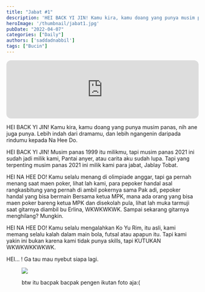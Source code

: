 ```yaml
---
title: "Jabat #1"
description: 'HEI BACK YI JIN! Kamu kira, kamu doang yang punya musim panas, nih ane juga punya. Lebih indah dari dramamu, dan lebih ngangenin daripada rindumu kepada Na Hee Do.'
heroImage: '/thumbnail/jabat1.jpg'
pubDate: "2022-04-07"
categories: ["Daily"]
authors: ['saddadnabbil']
tags: ["Bucin"]
---
```


<div>
<iframe style="border-radius:12px" src="https://open.spotify.com/embed/track/73ZHqY7Ma03NpKiKs26yQU?utm_source=generator" width="100%" height="152" frameBorder="0" allowfullscreen="" allow="autoplay; clipboard-write; encrypted-media; fullscreen; picture-in-picture" loading="lazy"></iframe>
</div>

HEI BACK YI JIN! Kamu kira, kamu doang yang punya musim panas, nih ane juga punya. Lebih indah dari dramamu, dan lebih ngangenin daripada rindumu kepada Na Hee Do.

HEI BACK YI JIN! Musim panas 1999 itu milikmu, tapi musim panas 2021 ini sudah jadi milik kami, Pantai anyer, atau carita aku sudah lupa. Tapi yang terpenting musim panas 2021 ini milik kami para jabat, Jablay Tobat.

HEI NA HEE DO! Kamu selalu menang di olimpiade anggar, tapi ga pernah menang saat maen poker, lihat lah kami, para pepoker handal asal rangkasbitung yang pernah di ambil pokernya sama Pak adi, pepoker handal yang bisa bermain Bersama ketua MPK, mana ada orang yang bisa maen poker bareng ketua MPK dan disekolah pula, lihat lah muka tarmuji saat gitarnya diambil bu Erlina, WKWKWKWK. Sampai sekarang gitarnya menghilang? Mungkin.

HEI NA HEE DO! Kamu selalu mengalahkan Ko Yu Rim, itu asli, kami memang selalu kalah dalam main bola, futsal atau apapun itu. Tapi kami yakin ini bukan karena kami tidak punya skills, tapi KUTUKAN WKWKWKKWKWK.

HEI… ! Ga tau mau nyebut siapa lagi.

<figure>

![](/thumbnail/jabat1-1.jpg)

<figcaption>

btw itu bacpak bacpak pengen ikutan foto aja:(

</figcaption>

</figure>
